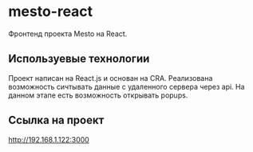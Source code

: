 # mesto-react
Фронтенд проекта Mesto на React.

## Используевые технологии 
Проект написан на React.js и основан на CRA. Реализована возможность сичтывать данные с удаленного сервера через api. На данном этапе есть возможность открывать popups.

## Ссылка на проект 
http://192.168.1.122:3000
